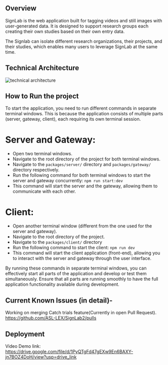 ## Overview
SignLab is the web application built for tagging videos and still images with user-generated data. It is designed to support research groups each creating their own studies based on their own entry data.

The Signlab can isolate different research organizations, their projects, and their studies, which enables many users to leverage SignLab at the same time.

## Technical Architecture

![technical architecture](https://github.com/ASL-LEX/SignLab2/assets/144057115/c09013b4-9930-484e-ac23-df80aa36bd52)

## How to Run the project
To start the application, you need to run different commands in separate terminal windows. This is because the application consists of multiple parts (server, gateway, client), each requiring its own terminal session.

# Server and Gateway:
- Open two terminal windows.
- Navigate to the root directory of the project for both terminal windows.
- Navigate to the `packages/server/` directory and `packages/gateway/` directory respectively.
- Run the following command for both terminal windows to start the server and gateway concurrently: `npm run start:dev`
- This command will start the server and the gateway, allowing them to communicate with each other.

# Client:
- Open another terminal window (different from the one used for the server and gateway).
- Navigate to the root directory of the project.
- Navigate to the `packages/client/` directory
- Run the following command to start the client: `npm run dev`
- This command will start the client application (front-end), allowing you to interact with the server and gateway through the user interface.

By running these commands in separate terminal windows, you can effectively start all parts of the application and develop or test them simultaneously. Ensure that all parts are running smoothly to have the full application functionality available during development.

## Current Known Issues (in detail)-
Working on merging Catch trials feature(Currently in open Pull Request).
https://github.com/ASL-LEX/SignLab2/pulls

## Deployment
Video Demo link: https://drive.google.com/file/d/1PyQTgFd47gEXw9En6BAXY-jn7BOZ4DoH/view?usp=drive_link
